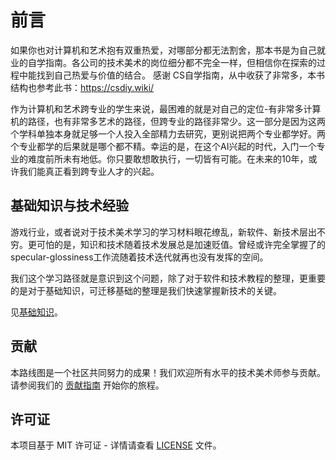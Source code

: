 # 前言

如果你也对计算机和艺术抱有双重热爱，对哪部分都无法割舍，那本书是为自己就业的自学指南。各公司的技术美术的岗位细分都不完全一样，但相信你在探索的过程中能找到自己热爱与价值的结合。
感谢 CS自学指南，从中收获了非常多，本书结构也参考此书：https://csdiy.wiki/

作为计算机和艺术跨专业的学生来说，最困难的就是对自己的定位-有非常多计算机的路径，也有非常多艺术的路径，但跨专业的路径非常少。这一部分是因为这两个学科单独本身就足够一个人投入全部精力去研究，更别说把两个专业都学好。两个专业都学的后果就是哪个都不精。幸运的是，在这个AI兴起的时代，入门一个专业的难度前所未有地低。你只要敢想敢执行，一切皆有可能。在未来的10年，或许我们能真正看到跨专业人才的兴起。

## 基础知识与技术经验

游戏行业，或者说对于技术美术学习的学习材料眼花缭乱，新软件、新技术层出不穷。更可怕的是，知识和技术随着技术发展总是加速贬值。曾经或许完全掌握了的specular-glossiness工作流随着技术迭代就再也没有发挥的空间。

我们这个学习路径就是意识到这个问题，除了对于软件和技术教程的整理，更重要的是对于基础知识，可迁移基础的整理是我们快速掌握新技术的关键。

见[基础知识](基础知识.md)。

## 贡献

本路线图是一个社区共同努力的成果！我们欢迎所有水平的技术美术师参与贡献。请参阅我们的 [贡献指南](contributing.md) 开始你的旅程。

## 许可证

本项目基于 MIT 许可证 - 详情请查看 [LICENSE](https://github.com/yourusername/TA-Roadmap/blob/main/LICENSE) 文件。
